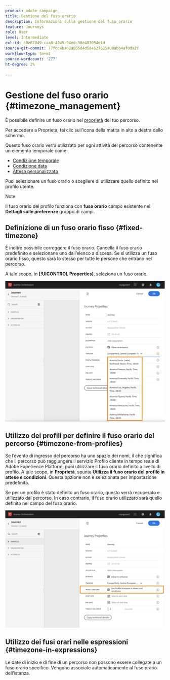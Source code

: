 ```yaml
---
product: adobe campaign
title: Gestione del fuso orario
description: Informazioni sulla gestione del fuso orario
feature: Journeys
role: User
level: Intermediate
exl-id: c0e67849-caa0-4045-94ed-38e483054e1d
source-git-commit: 77fcc4ba02a855d4d584627625a08abb4af0da2f
workflow-type: tm+mt
source-wordcount: '277'
ht-degree: 2%

---
```


# Gestione del fuso orario {#timezone_management}

È possibile definire un fuso orario nel [proprietà](../building-journeys/changing-properties.md) del tuo percorso.

Per accedere a Proprietà, fai clic sull’icona della matita in alto a destra dello schermo.

Questo fuso orario verrà utilizzato per ogni attività del percorso contenente un elemento temporale come:

* [Condizione temporale](../building-journeys/condition-activity.md#time_condition)
* [Condizione data](../building-journeys/condition-activity.md#date_condition)
* [Attesa personalizzata](../building-journeys/wait-activity.md#custom)

Puoi selezionare un fuso orario o scegliere di utilizzare quello definito nel profilo utente.

>[!NOTE]
>
>Il fuso orario del profilo funziona con **fuso orario** campo esistente nel **Dettagli sulle preferenze** gruppo di campi.

## Definizione di un fuso orario fisso {#fixed-timezone}

È inoltre possibile correggere il fuso orario. Cancella il fuso orario predefinito e selezionane uno dall’elenco a discesa. Se si utilizza un fuso orario fisso, questo sarà lo stesso per tutte le persone che entrano nel percorso.

A tale scopo, in **[!UICONTROL Properties]**, seleziona un fuso orario.

![](../assets/journey72.png)

## Utilizzo dei profili per definire il fuso orario del percorso {#timezone-from-profiles}

Se l’evento di ingresso del percorso ha uno spazio dei nomi, il che significa che il percorso può raggiungere il servizio Profilo cliente in tempo reale di Adobe Experience Platform, puoi utilizzare il fuso orario definito a livello di profilo. A tale scopo, in **Proprietà**, spunta **Utilizza il fuso orario del profilo in attese e condizioni**. Questa opzione non è selezionata per impostazione predefinita.

Se per un profilo è stato definito un fuso orario, questo verrà recuperato e utilizzato dal percorso. In caso contrario, il fuso orario utilizzato sarà quello definito nel campo del fuso orario.

![](../assets/journey73.png)

## Utilizzo dei fusi orari nelle espressioni {#timezone-in-expressions}

Le date di inizio e di fine di un percorso non possono essere collegate a un fuso orario specifico. Vengono associate automaticamente al fuso orario dell’istanza.
